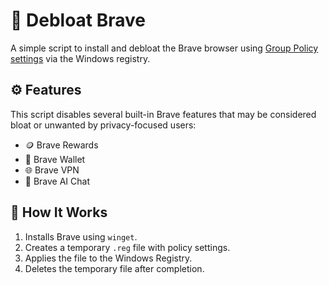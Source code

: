 # 🧹 Debloat Brave

A simple script to install and debloat the Brave browser using [Group Policy settings](https://support.brave.com/hc/en-us/articles/360039248271-Group-Policy) via the Windows registry.

## ⚙️ Features

This script disables several built-in Brave features that may be considered bloat or unwanted by privacy-focused users:

- 🪙 Brave Rewards
- 👛 Brave Wallet
- 🌐 Brave VPN
- 🤖 Brave AI Chat

## 🚀 How It Works

1. Installs Brave using `winget`.
2. Creates a temporary `.reg` file with policy settings.
3. Applies the file to the Windows Registry.
4. Deletes the temporary file after completion.
